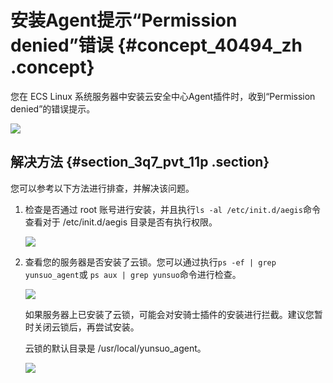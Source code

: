 # 安装Agent提示“Permission denied”错误 {#concept_40494_zh .concept}

您在 ECS Linux 系统服务器中安装云安全中心Agent插件时，收到“Permission denied”的错误提示。

![](http://static-aliyun-doc.oss-cn-hangzhou.aliyuncs.com/assets/img/163231/155962736845517_zh-CN.jpg)

## 解决方法 {#section_3q7_pvt_11p .section}

您可以参考以下方法进行排查，并解决该问题。

1.  检查是否通过 root 账号进行安装，并且执行`ls -al /etc/init.d/aegis`命令查看对于 /etc/init.d/aegis 目录是否有执行权限。

    ![](http://static-aliyun-doc.oss-cn-hangzhou.aliyuncs.com/assets/img/163231/155962736845521_zh-CN.png)

2.  查看您的服务器是否安装了云锁。您可以通过执行`ps -ef | grep yunsuo_agent`或 `ps aux | grep yunsuo`命令进行检查。

    ![](http://static-aliyun-doc.oss-cn-hangzhou.aliyuncs.com/assets/img/163231/155962736845522_zh-CN.png)

    如果服务器上已安装了云锁，可能会对安骑士插件的安装进行拦截。建议您暂时关闭云锁后，再尝试安装。

    云锁的默认目录是 /usr/local/yunsuo\_agent。

    ![](http://static-aliyun-doc.oss-cn-hangzhou.aliyuncs.com/assets/img/163231/155962736845523_zh-CN.png)


